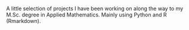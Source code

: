A little selection of projects I have been working on along the way to my M.Sc. degree in Applied Mathematics. Mainly using Python and R (Rmarkdown). 
